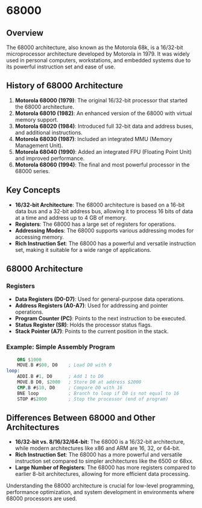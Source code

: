 # 68000

## Overview

The 68000 architecture, also known as the Motorola 68k, is a 16/32-bit microprocessor architecture developed by Motorola in 1979. It was widely used in personal computers, workstations, and embedded systems due to its powerful instruction set and ease of use.

## History of 68000 Architecture

1. **Motorola 68000 (1979)**: The original 16/32-bit processor that started the 68000 architecture.
2. **Motorola 68010 (1982)**: An enhanced version of the 68000 with virtual memory support.
3. **Motorola 68020 (1984)**: Introduced full 32-bit data and address buses, and additional instructions.
4. **Motorola 68030 (1987)**: Included an integrated MMU (Memory Management Unit).
5. **Motorola 68040 (1990)**: Added an integrated FPU (Floating Point Unit) and improved performance.
6. **Motorola 68060 (1994)**: The final and most powerful processor in the 68000 series.

## Key Concepts

- **16/32-bit Architecture**: The 68000 architecture is based on a 16-bit data bus and a 32-bit address bus, allowing it to process 16 bits of data at a time and address up to 4 GB of memory.
- **Registers**: The 68000 has a large set of registers for operations.
- **Addressing Modes**: The 68000 supports various addressing modes for accessing memory.
- **Rich Instruction Set**: The 68000 has a powerful and versatile instruction set, making it suitable for a wide range of applications.

## 68000 Architecture

### Registers

- **Data Registers (D0-D7)**: Used for general-purpose data operations.
- **Address Registers (A0-A7)**: Used for addressing and pointer operations.
- **Program Counter (PC)**: Points to the next instruction to be executed.
- **Status Register (SR)**: Holds the processor status flags.
- **Stack Pointer (A7)**: Points to the current position in the stack.

### Example: Simple Assembly Program

```nasm
    ORG $1000
    MOVE.B #$00, D0    ; Load D0 with 0
loop:
    ADDI.B #1, D0      ; Add 1 to D0
    MOVE.B D0, $2000   ; Store D0 at address $2000
    CMP.B #$10, D0     ; Compare D0 with 16
    BNE loop           ; Branch to loop if D0 is not equal to 16
    STOP #$2000        ; Stop the processor (end of program)
```

## Differences Between 68000 and Other Architectures

- **16/32-bit vs. 8/16/32/64-bit**: The 68000 is a 16/32-bit architecture, while modern architectures like x86 and ARM are 16, 32, or 64-bit.
- **Rich Instruction Set**: The 68000 has a more powerful and versatile instruction set compared to simpler architectures like the 6500 or 68xx.
- **Large Number of Registers**: The 68000 has more registers compared to earlier 8-bit architectures, allowing for more efficient data processing.

Understanding the 68000 architecture is crucial for low-level programming, performance optimization, and system development in environments where 68000 processors are used.